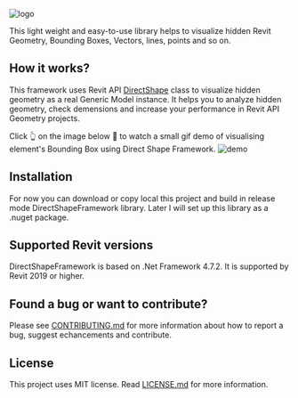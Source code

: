 ![logo](https://user-images.githubusercontent.com/68376046/177031470-779413b1-72bf-4b09-bce9-b8cee24c3bf9.png)

This light weight and easy-to-use library helps to visualize hidden Revit Geometry, Bounding Boxes, Vectors, lines, points and so on. 

## How it works?
This framework uses Revit API [DirectShape](https://www.revitapidocs.com/2017.1/bfbd137b-c2c2-71bb-6f4a-992d0dcf6ea8.htm#:~:text=This%20class%20is%20used%20to,may%20be%20assigned%20a%20category.) class to visualize hidden geometry as a real Generic Model instance. It helps you to analyze hidden geometry, check demensions and increase your performance in Revit API Geometry projects.

Click :point_up_2: on the image below :beginner: to watch a small gif demo of visualising element's Bounding Box using Direct Shape Framework.
![demo](https://user-images.githubusercontent.com/68376046/177167161-0eba6f1f-142d-45dd-89ae-1ca6442457c4.gif)

## Installation

For now you can download or copy local this project and build in release mode DirectShapeFramework library. Later I will set up this library as a .nuget package.

## Supported Revit versions

DirectShapeFramework is based on .Net Framework 4.7.2. It is supported by Revit 2019 or higher.

## Found a bug or want to contribute?

Please see [CONTRIBUTING.md](CONTRIBUTING.md) for more information about how to report a bug, suggest echancements and contribute.

## License

This project uses MIT license. Read [LICENSE.md](LICENSE.md) for more information.
